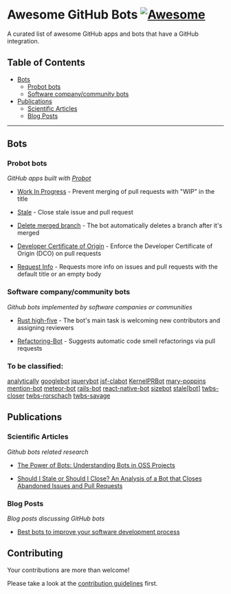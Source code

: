 # Awesome GitHub Bots [![Awesome](https://cdn.rawgit.com/sindresorhus/awesome/d7305f38d29fed78fa85652e3a63e154dd8e8829/media/badge.svg)](https://github.com/sindresorhus/awesome)

A curated list of awesome GitHub apps and bots that have a GitHub integration. 

## Table of Contents
- [Bots](#bots) 
    - [Probot bots](#probot)
    - [Software company/community bots](#software)
- [Publications](#publications)
    - [Scientific Articles](#articles)
    - [Blog Posts](#posts)
  
---

## Bots
### Probot bots

*GitHub apps built with [Probot](https://probot.github.io/)*

* [Work In Progress](https://github.com/wip/app) - Prevent merging of pull requests with "WIP" in the title

* [Stale](https://github.com/probot/stale) - Close stale issue and pull request 

* [Delete merged branch](https://github.com/svanboxel/delete-merged-branch) - The bot automatically deletes a branch after it's merged

* [Developer Certificate of Origin](https://github.com/probot/dco) - Enforce the Developer Certificate of Origin (DCO) on pull requests

* [Request Info](https://github.com/behaviorbot/request-info) - Requests more info on issues and pull requests with the default title or an empty body

### Software company/community bots

*Github bots implemented by software companies or communities*

* [Rust high-five](https://github.com/rust-highfive) - The bot's main task is welcoming new contributors and assigning reviewers

* [Refactoring-Bot](https://github.com/Refactoring-Bot/Refactoring-Bot) - Suggests automatic code smell refactorings via pull requests

### To be classified:

[analytically](https://github.com/analytically)
[googlebot](https://github.com/googlebot)
[jquerybot](https://github.com/jquerybot)
[jsf-clabot](https://github.com/jsf-clabot)
[KernelPRBot](https://github.com/KernelPRBot)
[mary-poppins](https://github.com/mary-poppins)
[mention-bot](https://github.com/mention-bot)
[meteor-bot](https://github.com/meteor-bot)
[rails-bot](https://github.com/rails-bot)
[react-native-bot](https://github.com/react-native-bot)
[sizebot](https://github.com/sizebot)
[stale[bot]](https://github.com/stale[bot])
[twbs-closer](https://github.com/twbs-closer)
[twbs-rorschach](https://github.com/twbs-rorschach)
[twbs-savage](https://github.com/twbs-savage)

## Publications

### Scientific Articles

*Github bots related research*

* [The Power of Bots: Understanding Bots in OSS Projects](https://mairieli.github.io/files/papers/CSCW2018.pdf)

* [Should I Stale or Should I Close? An Analysis of a Bot that Closes Abandoned Issues and Pull Requests](https://mairieli.github.io/files/papers/BotSE2019.pdf)

### Blog Posts

*Blog posts discussing GitHub bots*

* [Best bots to improve your software development process](https://livablesoftware.com/best-bots-software-development/)

## Contributing
Your contributions are more than welcome! 

Please take a look at the [contribution guidelines](CONTRIBUTING.md) first.
